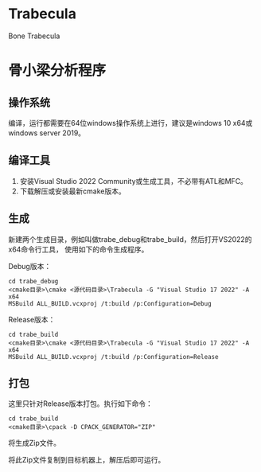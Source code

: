 ﻿# Trabecula
Bone Trabecula

# 骨小梁分析程序

## 操作系统

编译，运行都需要在64位windows操作系统上进行，建议是windows 10 x64或windows server 2019。

## 编译工具

1. 安装Visual Studio 2022 Community或生成工具，不必带有ATL和MFC。
1. 下载解压或安装最新cmake版本。

## 生成

新建两个生成目录，例如叫做trabe_debug和trabe_build，然后打开VS2022的x64命令行工具，
使用如下的命令生成程序。

Debug版本：

```
cd trabe_debug
<cmake目录>\cmake <源代码目录>\Trabecula -G "Visual Studio 17 2022" -A x64
MSBuild ALL_BUILD.vcxproj /t:build /p:Configuration=Debug
```

Release版本：

```
cd trabe_build
<cmake目录>\cmake <源代码目录>\Trabecula -G "Visual Studio 17 2022" -A x64
MSBuild ALL_BUILD.vcxproj /t:build /p:Configuration=Release
```

## 打包

这里只针对Release版本打包。执行如下命令：

```
cd trabe_build
<cmake目录>\cpack -D CPACK_GENERATOR="ZIP"
```

将生成Zip文件。

将此Zip文件复制到目标机器上，解压后即可运行。
